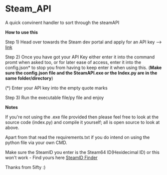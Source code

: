 # Steam_API
A quick convinent handler to sort through the steamAPI


**How to use this**

Step 1)
Head over towards the Steam dev portal and apply for an API key --> [link](https://steamcommunity.com/dev)

Step 2)
Once you have got your API Key either enter it into the command promt when asked too, or for later ease of access, enter it into the config.json* to stop you from having to keep enter it when using this. (**Make sure the config.json file and the SteamAPI.exe or the Index.py are in the same folder/directory**)

(*) Enter your API key into the empty quote marks

Step 3) 
Run the executable file/py file and enjoy

**Notes** 

If you're not using the .exe file provided then please feel free to look at the source code (index.py) and compile it yourself; all is open source to look at above.

Apart from that read the requirements.txt if you do intend on using the python file via your own CMD.


Make sure the SteamID you enter is the Steam64 ID(Hexidecimal ID) or this won't work - Find yours here [SteamID Finder](https://steamid.io/)


Thanks from 5ifty :)
